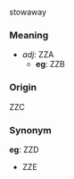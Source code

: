stowaway
### Meaning
+ _adj_: ZZA
    + __eg__: ZZB

### Origin

ZZC

### Synonym

__eg__: ZZD

+ ZZE


